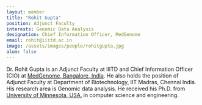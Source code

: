 ```yaml
---
layout: member
title: "Rohit Gupta"
position: Adjunct Faculty
interests: Genomic Data Analysis
designation: Chief Information Officer, MedGenome
email: rohit@iiitd.ac.in
image: /assets/images/people/rohitgupta.jpg
alum: false
---
```

Dr. Rohit Gupta is an Adjunct Faculty at IIITD and Chief Information Officer (CIO) at [MedGenome, Bangalore, India]. He also holds the position of Adjunct Faculty at Department of Biotechnology, IIT Madras, Chennai India. His research area is Genomic data analysis.
He received his Ph.D. from [University of Minnesota, USA.] in computer science and engineering.

[MedGenome, Bangalore, India]: https://www.medgenome.com/
[Indian Institute of Technology Madras]: https://www.iitm.ac.in/
[University of Minnesota, USA.]: https://twin-cities.umn.edu/


